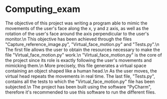 # Computing_exam

The objective of this project was writing a program able to mimic
the movements of the user's face along the x, y and z axis,
as well as the rotation of the user's face around the axis perpendicular
to the user's monitor.\n
This objective has been achieved through the files "Capture_reference_image.py",
"Virtual_face_motion.py" and "Tests.py".\n
The first file allows the user to obtain the resources necessary to make
the file "Virtual_face_motion.py" work.\n
"Virtual_face_motion.py" is the core of the project since its role
is exactly following the user's movements and mimicking them.\n
More precisely, this file generates a virtual space containing an
object shaped like a human head.\n
As the user moves, the virtual head repeats the movements in real time.
The last file, "Tests.py", contains all the tests to which the
"Virtual_face_motion.py" file has been subjected.\n
The project has been built using the software "PyCharm",
therefore it's recommended to use this software to run the different files.

